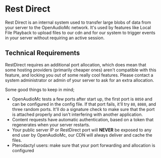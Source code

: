 [//]: # (TITLE:Rest Direct)
[//]: # (ICON:fas fa-route)
[//]: # (DESCRIPTION:Rest Direct for CDN and external Api routing)
[//]: # (TAGS:configuration,config,data,yml,technical)

# Rest Direct
Rest Direct is an internal system used to transfer large blobs of data from your server to the OpenAudioMc network. It's used by features like Local File Playback to upload files to our cdn and for our system to trigger events in your server without requiring an active session.

## Technical Requirements
RestDirect requires an additional port allocation, which does mean that some hosting providers (primarily cheaper ones) aren't compatible with this feature, and locking you out of some really cool features. Please contact a system administrator or admin of your server to ask for an extra allocation.

Some good things to keep in mind;
 - OpenAudioMc tests a few ports after start up, the first port is `8050` and can be configured in the config file. If that port fails, it'll try `80`, `8080`, and three random ports. It'll do a signature check to make sure that the port is attached properly and isn't interfering with another application.
 - Content requests have automatic authentication, based on a token that regenerates when your server restarts.
 - Your public server IP or RestDirect port will **NEVER** be exposed to any end user by OpenAudioMc, our CDN will always deliver and cache the files.
 - Pterodactyl users: make sure that your port forwarding and allocation is configured